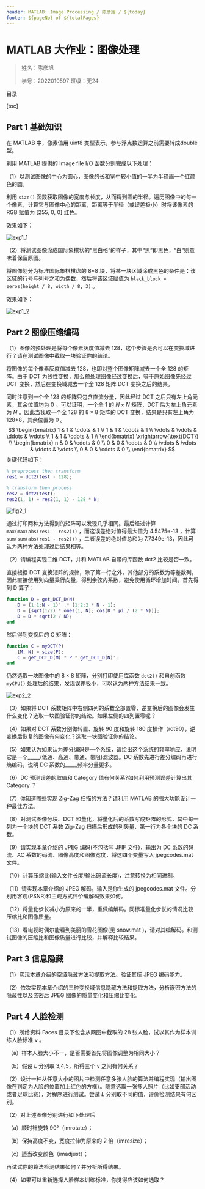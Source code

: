 ```yaml
---
header: MATLAB: Image Processing / 陈彦旭 / ${today}
footer: ${pageNo} of ${totalPages}
---
```


# MATLAB 大作业：图像处理

>姓名：陈彦旭
>
>学号：2022010597 班级：无24



目录

[toc]



## Part 1 基础知识

在 MATLAB 中，像素值用 uint8 类型表示，参与浮点数运算之前需要转成double型。

利用 MATLAB 提供的 Image file I/O 函数分别完成以下处理：

（1）以测试图像的中心为圆心，图像的长和宽中较小值的一半为半径画一个红颜色的圆。

利用 `size()` 函数获取图像的宽度与长度，从而得到圆的半径。遍历图像中的每一个像素，计算它与图像中心的距离，距离等于半径（或误差极小）时将该像素的 RGB 赋值为 [255, 0, 0] 红色。

效果如下：

![exp1_1](.\exp1_1.jpg)



（2）将测试图像涂成国际象棋状的“黑白格”的样子，其中“黑”即黑色，“白”则意味着保留原图。

将图像划分为标准国际象棋棋盘的 8*8 块，将某一块区域涂成黑色的条件是：该区域的行号与列号之和为偶数，然后将该区域赋值为 `black_block = zeros(height / 8, width / 8, 3)` 。

效果如下：

![exp1_2](.\exp1_2.jpg)






## Part 2 图像压缩编码

（1）图像的预处理是将每个像素灰度值减去 128，这个步骤是否可以在变换域进行？请在测试图像中截取一块验证你的结论。

将图像的每个像素灰度值减去 128，也即对整个图像矩阵减去一个全 128 的矩阵。由于 DCT 为线性变换，那么预处理图像经过变换后，等于原始图像先经过 DCT 变换，然后在变换域减去一个全 128 矩阵 DCT 变换之后的结果。

同时注意到一个全 128 的矩阵只包含直流分量，因此经过 DCT 之后只有左上角元素，其余位置均为 0 。可以证明，一个全 1 的 $N\times N$ 矩阵，DCT 后为左上角元素为 $N$ 。因此当我取一个全 128 的 $8\times 8$ 矩阵的 DCT 变换，结果是只有左上角为128*8，其余位置为 0 。
$$
\begin{bmatrix}
1 & 1 & \cdots & 1 \\
1 & 1 & \cdots & 1 \\
\vdots & \vdots & \ddots & \vdots \\
1 & 1 & \cdots & 1 \\
\end{bmatrix}
\xrightarrow{\text{DCT}}
\\
\begin{bmatrix}
n & 0 & \cdots & 0 \\
0 & 0 & \cdots & 0 \\
\vdots & \vdots & \ddots & \vdots \\
0 & 0 & \cdots & 0 \\
\end{bmatrix}
$$
关键代码如下：

```matlab
% preprocess then transform
res1 = dct2(test - 128);

% transform then process
res2 = dct2(test);
res2(1, 1) = res2(1, 1) - 128 * N;
```



![fig2_1](.\exp2_1.png)

通过打印两种方法得到的矩阵可以发现几乎相同。最后经过计算 `max(max(abs(res1 - res2)))` ，而这误差绝对值得最大值为 4.5475e-13 ，计算 `sum(sum(abs(res1 - res2)))` ，二者误差的绝对值总和为 7.7349e-13，因此可认为两种方法处理过后结果相等。



（2）请编程实现二维 DCT，并和 MATLAB 自带的库函数 dct2 比较是否一致。

直接根据 DCT 变换矩阵的规律，除了第一行之外，其他部分的系数为等差数列，因此直接使用列向量乘行向量，得到余弦内系数，避免使用循环增加时间。首先得到 D 算子：

```matlab
function D = get_DCT_D(N)
    D = (1:1:N - 1)' .* (1:2:2 * N - 1);
    D = [sqrt(1/2) * ones(1, N); cos(D * pi / (2 * N))];
    D = D * sqrt(2 / N);
end
```

然后得到变换后的 C 矩阵：

```matlab
function C = myDCT(P)
    [M, N] = size(P);
    C = get_DCT_D(M) * P * get_DCT_D(N)';
end
```

仍然选取一块图像中的 $8\times 8$ 矩阵，分别打印使用库函数 `dct2()` 和自创函数 `myCPU()` 处理后的结果，发现误差极小，可以认为两种方法结果一致。

![exp2_2](.\exp2_2.png)





（3）如果将 DCT 系数矩阵中右侧四列的系数全部置零，逆变换后的图像会发生什么变化？选取一块图验证你的结论。如果左侧的四列置零呢？





（4）如果对 DCT 系数分别做转置、旋转 90 度和旋转 180 度操作（rot90），逆变换后恢复的图像有何变化？选取一块图验证你的结论。





（5）如果认为如果认为差分编码是一个系统，请绘出这个系统的频率响应，说明它是一个_____(低通、高通、带通、带阻)滤波器。DC 系数先进行差分编码再进行熵编码，说明 DC 系数的_____频率分量更多。  



（6）DC 预测误差的取值和 Category 值有何关系?如何利用预测误差计算出其 Category ？



（7）你知道哪些实现 Zig-Zag 扫描的方法？请利用 MATLAB 的强大功能设计一种最佳方法。



（8）对测试图像分块、DCT 和量化，将量化后的系数写成矩阵的形式，其中每一列为一个块的 DCT 系数 Zig-Zag 扫描后形成的列矢量，第一行为各个块的 DC 系数。



（9）请实现本章介绍的 JPEG 编码(不包括写 JFIF 文件)，输出为 DC 系数的码流、AC 系数的码流、图像高度和图像宽度，将这四个变量写入 jpegcodes.mat 文件。



（10）计算压缩比(输入文件长度/输出码流长度)，注意转换为相同进制。





（11）请实现本章介绍的 JPEG 解码，输入是你生成的 jpegcodes.mat 文件。分别用客观(PSNR)和主观方式评价编解码效果如何。



（12）将量化步长减小为原来的一半，重做编解码。同标准量化步长的情况比较压缩比和图像质量。



（13）看电视时偶尔能看到美丽的雪花图像(见 snow.mat )，请对其编解码。和测试图像的压缩比和图像质量进行比较，并解释比较结果。





## Part 3 信息隐藏

（1）实现本章介绍的空域隐藏方法和提取方法。验证其抗 JPEG 编码能力。



（2）依次实现本章介绍的三种变换域信息隐藏方法和提取方法，分析嵌密方法的隐蔽性以及嵌密后 JPEG 图像的质量变化和压缩比变化。





## Part 4 人脸检测

（1）所给资料 Faces 目录下包含从网图中截取的 28 张人脸，试以其作为样本训练人脸标准 $\text{v}$ 。

​	（a）样本人脸大小不一，是否需要首先将图像调整为相同大小？

​	（b）假设 $L$ 分别取 3,4,5，所得三个 $\text{v}$ 之间有何关系？





（2）设计一种从任意大小的图片中检测任意多张人脸的算法并编程实现（输出图像在判定为人脸的位置加上红色的方框）。随意选取一张多人照片（比如支部活动或者足球比赛），对程序进行测试。尝试 $L$ 分别取不同的值，评价检测结果有何区别。





（2）对上述图像分别进行如下处理后

​	（a）顺时针旋转 90°（imrotate）；

​	（b）保持高度不变，宽度拉伸为原来的 2 倍（imresize）；

​	（c）适当改变颜色（imadjust）；

再试试你的算法检测结果如何？并分析所得结果。





（4）如果可以重新选择人脸样本训练标准，你觉得应该如何选取？
